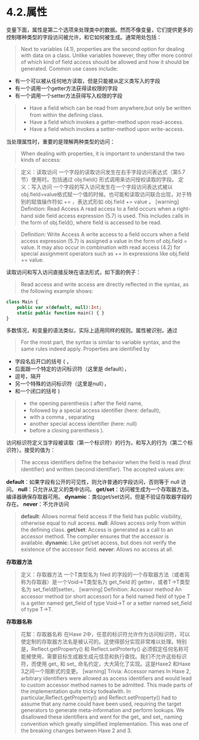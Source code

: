 # 4.2.属性

变量下面，属性是第二个选项来处理类中的数据。然而不像变量，它们提供更多的控制哪种类型的字段访问被允许，和它如何被生成。通常用处包括：

> Next to variables (4.1), properties are the second option for dealing with data on a class. Unlike variables however, they offer more control of which kind of ﬁeld access should be allowed and how it should be generated. Common use cases include:

- 有一个可以被从任何地方读取，但是只能被从定义类写入的字段
- 有一个调用一个getter方法获得读权限的字段
- 有一个调用一个setter方法获得写入权限的字段

> - Have a ﬁeld which can be read from anywhere,but only be written from within the deﬁning class.
> - Have a ﬁeld which invokes a getter-method upon read-access.
> - Have a ﬁeld which invokes a setter-method upon write-access.

当处理属性时，重要的是理解两种类型的访问：

> When dealing with properties, it is important to understand the two kinds of access:

> 定义：读取访问
>  一个字段的读取访问发生在右手字段访问表达式（第5.7节）使用时。包括通过 obj.field() 形式调用来访问授权读取的字段。
>  定义：写入访问
>  一个字段的写入访问发生在一个字段访问表达式被以obj.field=value格式赋一个值的时候。也可能和读取访问联合出现，对于特别的赋值操作符如 += ，表达式形如 obj.field += value 。
>  [warning] Deﬁnition: Read Access
>  A read access to a ﬁeld occurs when a right-hand side ﬁeld access expression (5.7) is used. This includes calls in the form of obj.field(), where field is accessed to be read.

> Deﬁnition: Write Access
>  A write access to a ﬁeld occurs when a ﬁeld access expression (5.7) is assigned a value in the form of obj.field = value. It may also occur in combination with read access (4.2) for special assignment operators such as += in expressions like obj.field += value.

读取访问和写入访问直接反映在语法形式，如下面的例子：

> Read access and write access are directly reﬂected in the syntax, as the following example shows:

```haxe
class Main {
    public var x(default, null):Int; 
    static public function main() { } 
} 
```

多数情况，和变量的语法类似，实际上适用同样的规则。属性被识别，通过

> For the most part, the syntax is similar to variable syntax, and the same rules indeed apply. Properties are identiﬁed by

- 字段名后开口的括号 ( ，
- 后面跟一个特定的访问标识符（这里是 default），
- 逗号，隔开
- 另一个特殊的访问标识符（这里是null），
- 和一个闭口的括号 )

> - the opening parenthesis ( after the ﬁeld name,
> - followed by a special access identiﬁer (here: default),
> - with a comma , separating
> - another special access identiﬁer (here: null)
> - before a closing parenthesis ).

访问标识符定义当字段被读取（第一个标识符）的行为，和写入的行为（第二个标识符）。接受的值为：

> The access identiﬁers deﬁne the behavior when the ﬁeld is read (ﬁrst identiﬁer) and written (second identiﬁer). The accepted values are:

**default**：如果字段有公开的可见性，则允许普通的字段访问，否则等于 null 访问。
**null**：只允许从定义的类中访问。
**get/set**：访问被生成为一个存取器方法。编译器确保存取器可用。
**dynamic**：类似get/set访问，但是不验证存取器字段的存在。
**never**：不允许访问

> **default**: Allows normal ﬁeld access if the ﬁeld has public visibility, otherwise equal to null access.
> **null**: Allows access only from within the deﬁning class.
> **get/set**: Access is generated as a call to an accessor method. The compiler ensures that the accessor is available.
> **dynamic**: Like get/set access, but does not verify the existence of the accessor ﬁeld.
> **never**: Allows no access at all.

**存取器方法**

> 定义：存取器方法
>  一个T类型名为 filed 的字段的一个存取器方法（或者简称为存取器）是一个Void->T类型名为 get_field 的 getter，或者T->T类型名为 set_field的setter。
>  [warning] Deﬁnition: Accessor method
>  An accessor method (or short accessor) for a ﬁeld named field of type T is a getter named get_field of type Void->T or a setter named set_field of type T->T.

**存取器名称**

> 花絮：存取器名称
>  在Haxe 2中，任意的标识符允许作为访问标识符，可以使定制的存取器方法名是被认可的。这使得部分实现非常难以处理。特别是，Reflect.getProperty() 和 Reflect.setProterty() 必须假定任何名称可能被使用，需要目标生成器生成元信息和执行查找。我们不允许这些标识符，而使用 get_ 和 set_ 命名约定，大大简化了实现。这是Haxe2 和Haxe 3之间一个阻断式的变更。
>  [warning] Trivia: Accessor names
>  In Haxe 2, arbitrary identiﬁers were allowed as access identiﬁers and would lead to custom accessor method names to be admitted. This made parts of the implementation quite tricky todealwith. In particular,Reflect.getProperty() and Reflect.setProperty() had to assume that any name could have been used, requiring the target generators to generate meta-information and perform lookups. We disallowed these identiﬁers and went for the get_ and set_ naming convention which greatly simpliﬁed implementation. This was one of the breaking changes between Haxe 2 and 3.